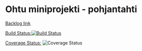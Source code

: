 # Ohtu miniprojekti - pohjantahti

[Backlog link](https://trello.com/b/rTCjQDnG/taskboard)

[Build Status:](https://travis-ci.org/rivorivo/pohjantahti.svg?branch=master)[![Build Status](https://travis-ci.org/rivorivo/pohjantahti.svg?branch=master)](https://travis-ci.org/rivorivo/pohjantahti)

[Coverage Status:](https://coveralls.io/github/rivorivo/pohjantahti?branch=master)
![Coverage Status](https://coveralls.io/repos/github/rivorivo/pohjantahti/badge.svg?branch=master)
